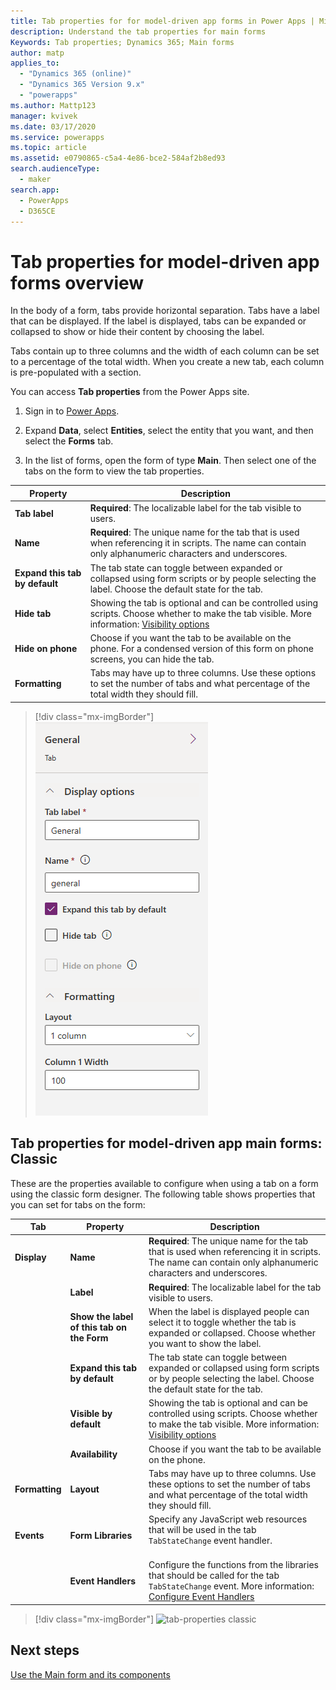 ```yaml
---
title: Tab properties for for model-driven app forms in Power Apps | MicrosoftDocs
description: Understand the tab properties for main forms
Keywords: Tab properties; Dynamics 365; Main forms
author: matp
applies_to: 
  - "Dynamics 365 (online)"
  - "Dynamics 365 Version 9.x"
  - "powerapps"
ms.author: Mattp123
manager: kvivek
ms.date: 03/17/2020
ms.service: powerapps
ms.topic: article
ms.assetid: e0790865-c5a4-4e86-bce2-584af2b8ed93
search.audienceType: 
  - maker
search.app: 
  - PowerApps
  - D365CE
---
```

# Tab properties for model-driven app forms overview

 In the body of a form, tabs provide horizontal separation. Tabs have a label that can be displayed. If the label is displayed, tabs can be expanded or collapsed to show or hide their content by choosing the label.  
  
 Tabs contain up to three columns and the width of each column can be set to a percentage of the total width. When you create a new tab, each column is pre-populated with a section.  

You can access **Tab properties** from the Power Apps site. 
1.  Sign in to [Power Apps](https://make.powerapps.com/?utm_source=padocs&utm_medium=linkinadoc&utm_campaign=referralsfromdoc).

2.  Expand **Data**, select **Entities**, select the entity that you want, and then select the **Forms** tab.  

3.  In the list of forms, open the form of type **Main**. Then select one of the tabs on the form to view the tab properties.

|Property|Description|  
|--------------|-----------------|  
|**Tab label**|**Required**: The localizable label for the tab visible to users.|  
|**Name**|**Required**: The unique name for the tab that is used when referencing it in scripts. The name can contain only alphanumeric characters and underscores.|  
|**Expand this tab by default**|The tab state can toggle between expanded or collapsed using form scripts or by people selecting the label. Choose the default state for the tab.|  
|**Hide tab**|Showing the tab is optional and can be controlled using scripts. Choose whether to make the tab visible. More information: [Visibility options](visibility-options-legacy.md)|  
|**Hide on phone**|Choose if you want the tab to be available on the phone. For a condensed version of this form on phone screens, you can hide the tab.|  
|**Formatting**|Tabs may have up to three columns. Use these options to set the number of tabs and what percentage of the total width they should fill.|  

  > [!div class="mx-imgBorder"] 
  > ![tab-properties](media/newform-tab-properties.png "Tab properties")

## Tab properties for model-driven app main forms: Classic

These are the properties available to configure when using a tab on a form using the classic form designer. The following table shows properties that you can set for tabs on the form:
  
|Tab|Property|Description|  
|---------|--------------|-----------------|  
|**Display**|**Name**|**Required**: The unique name for the tab that is used when referencing it in scripts. The name can contain only alphanumeric characters and underscores.|  
||**Label**|**Required**: The localizable label for the tab visible to users.|  
||**Show the label of this tab on the Form**|When the label is displayed people can select it to toggle whether the tab is expanded or collapsed. Choose whether you want to show the label.|  
||**Expand this tab by default**|The tab state can toggle between expanded or collapsed using form scripts or by people selecting the label. Choose the default state for the tab.|  
||**Visible by default**|Showing the tab is optional and can be controlled using scripts. Choose whether to make the tab visible. More information: [Visibility options](visibility-options-legacy.md)|  
||**Availability**|Choose if you want the tab to be available on the phone.|  
|**Formatting**|**Layout**|Tabs may have up to three columns. Use these options to set the number of tabs and what percentage of the total width they should fill.|  
|**Events**|**Form Libraries**|Specify any JavaScript web resources that will be used in the tab `TabStateChange` event handler.<br /><br />|  
||**Event Handlers**|Configure the functions from the libraries that should be called for the tab `TabStateChange` event. More information: [Configure Event Handlers](configure-event-handlers-legacy.md)|  

  > [!div class="mx-imgBorder"] 
  > ![tab-properties classic](media/tab-properties.png "Tab properties in Classic")

## Next steps

[Use the Main form and its components](use-main-form-and-components.md)
